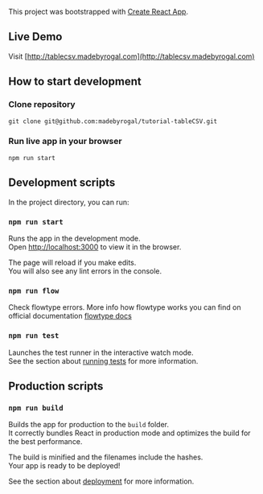 This project was bootstrapped with [Create React App](https://github.com/facebook/create-react-app).

## Live Demo
Visit [http://tablecsv.madebyrogal.com](http://tablecsv.madebyrogal.com)

## How to start development

### Clone repository
`git clone git@github.com:madebyrogal/tutorial-tableCSV.git`

### Run live app in your browser
`npm run start`

## Development scripts

In the project directory, you can run:

### `npm run start`

Runs the app in the development mode.<br>
Open [http://localhost:3000](http://localhost:3000) to view it in the browser.

The page will reload if you make edits.<br>
You will also see any lint errors in the console.

### `npm run flow`

Check flowtype errors. More info how flowtype works you can find on official documentation
[flowtype docs](https://flow.org/)

### `npm run test`

Launches the test runner in the interactive watch mode.<br>
See the section about [running tests](https://facebook.github.io/create-react-app/docs/running-tests) for more information.

## Production scripts

### `npm run build`

Builds the app for production to the `build` folder.<br>
It correctly bundles React in production mode and optimizes the build for the best performance.

The build is minified and the filenames include the hashes.<br>
Your app is ready to be deployed!

See the section about [deployment](https://facebook.github.io/create-react-app/docs/deployment) for more information.
